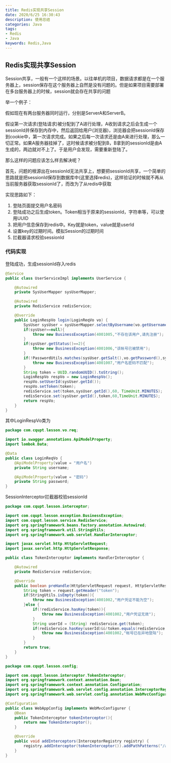 ```yaml
---
title: Redis实现共享Session
date: 2020/6/25 16:30:43
description: 使用总结
categories: Java
tags: 
- Redis
- Java
keywords: Redis,Java
---
```


## Redis实现共享Session

Session共享，一般有一个这样的场景。以往单机的项目，数据请求都是在一个服务器上，session保存在这个服务器上自然是没有问题的。但是如果项目需要部署在多台服务器上的时候，session就会存在共享的问题

 <!--more-->

举一个例子：

假如现在有两台服务器同时运行，分别是ServerA和ServerB。

假设第一次请求(登陆请求)被分配到了A进行处理，A收到请求之后会生成一个sessionId并保存到内存中，然后返回给用户(浏览器)，浏览器会把sessionId保存到cookie中，第一次请求完成。如果之后每一次请求还是由A来进行处理，那么一切正常。如果A服务器挂掉了，这时候请求被分配到B，B拿到的sessionId是由A生成的，两边就对不上了。于是用户会发现，需要重新登陆了。

那么这样的问题应该怎么样去解决呢？

首先，问题的根源出在sessionId无法共享上，想要把sessionId共享，一个简单的思路就是把sessionId保存到数据库中(这里选择redis)，这样验证的时候就不再从当前服务器获取sessionId了，而改为了从redis中获取

实现思路如下：

1. 登陆页面提交用户名密码
2. 登陆成功之后生成token。Token相当于原来的sessionId，字符串等，可以使用UUID
3. 把用户信息保存到redis中。Key就是token，value就是userId
4. 设置key的过期时间。模拟Session的过期时间
5. 拦截器请求校验sessionId

### 代码实现

登陆成功，生成sessionId存入redis

```java
@Service
public class UserServiceImpl implements UserService {

    @Autowired
    private SysUserMapper sysUserMapper;

    @Autowired
    private RedisService redisService;

    @Override
    public LoginRespVo login(LoginReqVo vo) {
        SysUser sysUser = sysUserMapper.selectByUsername(vo.getUsername());
        if(sysUser==null){
            throw new BusinessException(4001005,"不存在该用户,请先注册");
        }
        if(sysUser.getStatus()==2){
            throw new BusinessException(4001006,"该帐号已被禁用");
        }
        if(!PasswordUtils.matches(sysUser.getSalt(),vo.getPassword(),sysUser.getPassword())){
            throw new BusinessException(4001007,"用户名密码不匹配");
        }
        String token = UUID.randomUUID().toString();
        LoginRespVo respVo = new LoginRespVo();
        respVo.setUserId(sysUser.getId());
        respVo.setToken(token);
        redisService.set(token,sysUser.getId(),60, TimeUnit.MINUTES);
        redisService.set(sysUser.getId(),token,60,TimeUnit.MINUTES);
        return respVo;
    }
}
```

其中LoginRespVo类为

```java
package com.cqupt.lesson.vo.req;

import io.swagger.annotations.ApiModelProperty;
import lombok.Data;

@Data
public class LoginReqVo {
    @ApiModelProperty(value = "用户名")
    private String username;

    @ApiModelProperty(value = "密码")
    private String password;
}
```

SessionInterceptor拦截器校验sessionId

```java
package com.cqupt.lesson.interceptor;

import com.cqupt.lesson.exception.BusinessException;
import com.cqupt.lesson.service.RedisService;
import org.springframework.beans.factory.annotation.Autowired;
import org.springframework.util.StringUtils;
import org.springframework.web.servlet.HandlerInterceptor;

import javax.servlet.http.HttpServletRequest;
import javax.servlet.http.HttpServletResponse;

public class TokenInterceptor implements HandlerInterceptor {

    @Autowired
    private RedisService redisService;

    @Override
    public boolean preHandle(HttpServletRequest request, HttpServletResponse response, Object handler) throws Exception {
        String token = request.getHeader("token");
        if(StringUtils.isEmpty(token)){
            throw new BusinessException(4001002,"用户凭证不能为空");
        }else {
            if(!redisService.hasKey(token)){
                throw new BusinessException(4001002,"用户凭证无效");
            }
            String userId = (String) redisService.get(token);
            if(redisService.hasKey(userId)&&!token.equals(redisService.get(userId))){
                throw new BusinessException(4001002,"帐号已在异地登陆");
            }
        }
        return true;
    }
}

```

```java
package com.cqupt.lesson.config;

import com.cqupt.lesson.interceptor.TokenInterceptor;
import org.springframework.context.annotation.Bean;
import org.springframework.context.annotation.Configuration;
import org.springframework.web.servlet.config.annotation.InterceptorRegistry;
import org.springframework.web.servlet.config.annotation.WebMvcConfigurer;

@Configuration
public class WebAppConfig implements WebMvcConfigurer {
    @Bean
    public TokenInterceptor tokenInterceptor(){
        return new TokenInterceptor();
    }

    @Override
    public void addInterceptors(InterceptorRegistry registry) {
        registry.addInterceptor(tokenInterceptor()).addPathPatterns("/api/**").excludePathPatterns("/api/user/login","/api/user/register","/api/user/code/*");
    }
}

```

